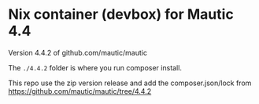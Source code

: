 # Nix container (devbox) for Mautic 4.4

Version 4.4.2 of github.com/mautic/mautic 

The `./4.4.2` folder is where you run composer install.

This repo use the zip version release and add the composer.json/lock from https://github.com/mautic/mautic/tree/4.4.2